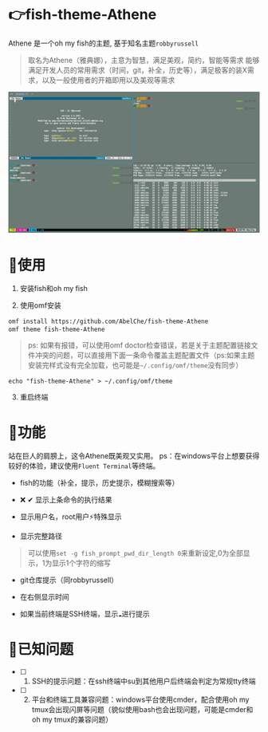 # 👉fish-theme-Athene
Athene 是一个oh my fish的主题, 基于知名主题`robbyrussell`
> 取名为Athene（雅典娜），主意为智慧，满足美观，简约，智能等需求
> 能够满足开发人员的常用需求（时间，git，补全，历史等），满足极客的装X需求，以及一般使用者的开箱即用以及美观等需求

![](./2020-08-05_114748.jpg)

# 🔨使用

1. 安装fish和oh my fish

2. 使用omf安装
```shell
omf install https://github.com/AbelChe/fish-theme-Athene
omf theme fish-theme-Athene
```
> ps: 如果有报错，可以使用omf doctor检查错误，若是关于主题配置链接文件冲突的问题，可以直接用下面一条命令覆盖主题配置文件（ps:如果主题安装完样式没有完全加载，也可能是`~/.config/omf/theme`没有同步）
```shell
echo "fish-theme-Athene" > ~/.config/omf/theme
```

3. 重启终端

# 🎲功能
站在巨人的肩膀上，这令Athene既美观又实用。
ps：在windows平台上想要获得较好的体验，建议使用`Fluent Terminal`等终端。
- fish的功能（补全，提示，历史提示，模糊搜索等）

- ❌ ✔ 显示上条命令的执行结果

- 显示用户名，root用户⚡特殊显示

- 显示完整路径
> 可以使用`set -g fish_prompt_pwd_dir_length 0`来重新设定,0为全部显示，1为显示1个字符的缩写

- git仓库提示（同robbyrussell）

- 在右侧显示时间

- 如果当前终端是SSH终端，显示`☁`进行提示

# 👿已知问题

- [ ] 1. SSH的提示问题：在ssh终端中su到其他用户后终端会判定为常规tty终端

- [ ] 2. 平台和终端工具兼容问题：windows平台使用cmder，配合使用oh my tmux会出现闪屏等问题（貌似使用bash也会出现问题，可能是cmder和oh my tmux的兼容问题）

